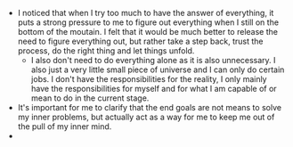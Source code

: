 - I noticed that when I try too much to have the answer of everything, it puts a strong pressure to me to figure out everything when I still on the bottom of the moutain. I felt that it would be much better to release the need to figure everything out, but rather take a step back, trust the process, do the right thing and let things unfold.
    - I also don't need to do everything alone as it is also unnecessary. I also just a very little small piece of universe and I can only do certain jobs. I don't have the responsibilities for the reality, I only mainly have the responsibilities for myself and for what I am capable of or mean to do in the current stage.
- It's important for me to clarify that the end goals are not means to solve my inner problems, but actually act as a way for me to keep me out of the pull of my inner mind.
- 
